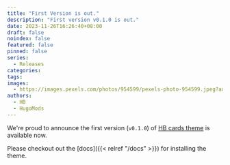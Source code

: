 ```yaml
---
title: "First Version is out."
description: "First version v0.1.0 is out."
date: 2023-11-26T16:26:40+08:00
draft: false
noindex: false
featured: false
pinned: false
series:
  - Releases
categories:
tags:
images:
  - https://images.pexels.com/photos/954599/pexels-photo-954599.jpeg?auto=compress&cs=tinysrgb&w=1600
authors:
  - HB
  - HugoMods
---
```


We're proud to announce the first version (`v0.1.0`) of [HB cards theme](https://github.com/hbstack/theme-cards) is available now.

Please checkout out the [docs]({{< relref "/docs" >}}) for installing the theme.
